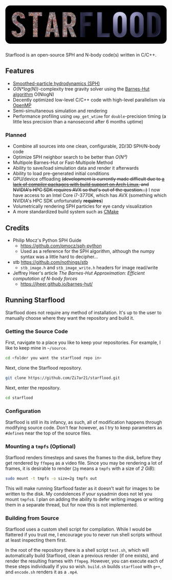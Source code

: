 # ![Starflood](images/starflood-badge.png)

Starflood is an open-source SPH and N-body code(s) written in C/C++.

## Features

- [Smoothed-particle hydrodynamics (SPH)](https://en.wikipedia.org/wiki/Smoothed-particle_hydrodynamics)
- _O(N*log(N))_-complexity tree gravity solver using the [Barnes-Hut algorithm](https://en.wikipedia.org/wiki/Barnes%E2%80%93Hut_simulation) O(NlogN)
- Decently optimized low-level C/C++ code with high-level parallelism via [OpenMP](www.openmp.org)
- Semi-simultaneous simulation and rendering
- Performance profiling using `omp_get_wtime` for `double`-precision timing (a little less precision than a nanosecond after 6 months uptime)

### Planned

- Combine all sources into one clean, configurable, 2D/3D SPH/N-body code
- Optimize SPH neighbor search to be better than _O(N²)_
- Multipole Barnes-Hut or Fast-Multipole Method
- Ability to save/load simulation data and render it afterwards
- Ability to load pre-generated initial conditions
- GPU/device offloading ~~(development is currently made difficult due to [a lack of compiler packages with build support on Arch Linux](https://bugs.archlinux.org/task/63227), and NVIDIA's HPC SDK requires AVX so that's out of the question...)~~ I now have access to an Intel Core i7-3770K, which has AVX (something which NVIDIA's HPC SDK unfortunately **requires**)
- Volumetrically rendering SPH particles for eye candy visualization
- A more standardized build system such as [CMake](https://cmake.org/)

## Credits

- Philip Mocz's Python SPH Guide
  -  <https://github.com/pmocz/sph-python>
  - Used as a reference for the SPH algorithm, although the numpy syntax was a little hard to decipher...
- stb https://github.com/nothings/stb
  - `stb_image.h` and `stb_image_write.h` headers for image read/write
- Jeffrey Heer's article _The Barnes-Hut Approximation: Efficient computation of N-body forces_
  - <https://jheer.github.io/barnes-hut/>

## Running Starflood

Starflood does not require any method of installation. It's up to the user to manually choose where they want the repository and build it.

### Getting the Source Code

First, navigate to a place you like to keep your repositories. For example, I like to keep mine in `~/source`.

```sh
cd <folder you want the starflood repo in>
```

Next, clone the Starflood repository.

```sh
git clone https://github.com/Zi7ar21/starflood.git
```

Next, enter the repository.

```sh
cd starflood
```

### Configuration

Starflood is still in its infancy, as such, all of modification happens through modifying source code. Don't fear however, as I try to keep parameters as `#define`s near the top of the source files.

### Mounting a `tmpfs` (Optional)

Starflood renders timesteps and saves the frames to the disk, before they get rendered by `ffmpeg` as a video file. Since you may be rendering a lot of frames, it is desirable to render (`2g` means a `tmpfs` with a size of _2 GiB_):

```sh
sudo mount -t tmpfs -o size=2g tmpfs out
```

This will make running Starflood faster as it doesn't wait for images to be written to the disk. My condolences if your sysadmin does not let you mount `tmpfs`s. I plan on adding the ability to defer writing images or writing them in a separate thread, but for now this is not implemented.

### Building from Source

Starflood uses a custom shell script for compilation. While I would be flattered if you trust me, I encourage you to never run shell scripts without at least inspecting them first.

In the root of the repository there is a shell script `test.sh`, which will automatically build Starflood, clean a previous render (if one exists), and render the resulting frames with `ffmpeg`. However, you can execute each of these steps individually if you so wish. `build.sh` builds `starflood` with `g++`, and `encode.sh` renders it as a `.mp4`.
